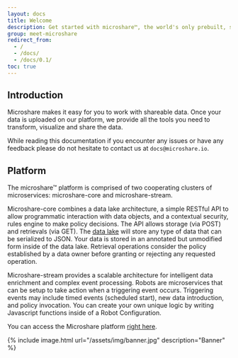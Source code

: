 ```yaml
---
layout: docs
title: Welcome
description: Get started with microshare™, the world's only prebuilt, scalable data management and sharing solution for IoT.
group: meet-microshare
redirect_from:
  - /
  - /docs/
  - /docs/0.1/
toc: true
---
```


## Introduction

Microshare makes it easy for you to work with shareable data. Once your data is uploaded on our platform, we provide all the tools you need to transform, visualize and share the data.

While reading this documentation if you encounter any issues or have any feedback please do not hesitate to contact us at `docs@microshare.io`.

## Platform

The microshare™ platform is comprised of two cooperating clusters of microservices: microshare-core and microshare-stream.

Microshare-core combines a data lake architecture, a simple RESTful API to allow programmatic interaction with data objects, and a contextual security, rules engine to make policy decisions. The API allows storage (via POST) and retrievals (via GET). The [data lake](en.wikipedia.org/wiki/Data_lake) will store any type of data that can be serialized to JSON. Your data is stored in an annotated but unmodified form inside of the data lake. Retrieval operations consider the policy established by a data owner before granting or rejecting any requested operation.

Microshare-stream provides a scalable architecture for intelligent data enrichment and complex event processing. Robots are microservices that can be setup to take action when a triggering event occurs. Triggering events may include timed events (scheduled start), new data introduction, and policy invocation. You can create your own unique logic by writing Javascript functions inside of a Robot Configuration.

You can access the Microshare platform [right here](https://app.microshare.io/composer).

{% include image.html url="/assets/img/banner.jpg" description="Banner" %}
